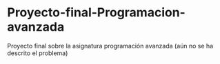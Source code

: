 # Proyecto-final-Programacion-avanzada
Proyecto final sobre la asignatura programación avanzada (aún no se ha descrito el problema)
